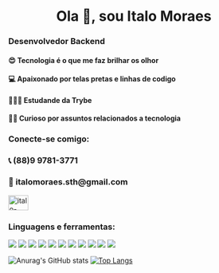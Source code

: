 <h1 align="center">Ola 👋, sou Italo Moraes</h1>
<h3 align="left">Desenvolvedor Backend</h3>

<h4 align="left">😍 Tecnologia é o que me faz brilhar os olhor</h3>
<h4 align="left">💻 Apaixonado por telas pretas e linhas de codigo</h3>
<h4 align="left">👨🏼‍🎓 Estudande da Trybe</h3>
<h4 align="left">🕵🏼 Curioso por assuntos relacionados a tecnologia</h3>

<h3 align="left">Conecte-se comigo:</h3>
<p align="left">
<h3>📞 (88)9 9781-3771 </h3>
<h3>📧 italomoraes.sth@gmail.com </h3>
<a href="https://linkedin.com/in/italo-moraess" target="blank"><img align="center" src="https://raw.githubusercontent.com/rahuldkjain/github-profile-readme-generator/master/src/images/icons/Social/linked-in-alt.svg" alt="italo-moraess" height="30" width="40" /></a>
</p>

<h3 align="left">Linguagens e ferramentas:</h3>
<p align="left">
  <a href=""><img src="https://skillicons.dev/icons?i=nodejs,git,docker,github,heroku,js,ts,linux,mongodb,vscode,mysql" /></a>
  <a href=""><img src="https://skillicons.dev/icons?i=nodejs,git,docker,github,heroku,js,ts,linux,mongodb,vscode,mysql" /></a>
  <a href=""><img src="https://skillicons.dev/icons?i=nodejs,git,docker,github,heroku,js,ts,linux,mongodb,vscode,mysql" /></a>
  <a href=""><img src="https://skillicons.dev/icons?i=nodejs,git,docker,github,heroku,js,ts,linux,mongodb,vscode,mysql" /></a>
  <a href=""><img src="https://skillicons.dev/icons?i=nodejs,git,docker,github,heroku,js,ts,linux,mongodb,vscode,mysql" /></a>
  <a href=""><img src="https://skillicons.dev/icons?i=nodejs,git,docker,github,heroku,js,ts,linux,mongodb,vscode,mysql" /></a>
  <a href=""><img src="https://skillicons.dev/icons?i=nodejs,git,docker,github,heroku,js,ts,linux,mongodb,vscode,mysql" /></a>
  <a href=""><img src="https://skillicons.dev/icons?i=nodejs,git,docker,github,heroku,js,ts,linux,mongodb,vscode,mysql" /></a>
  <a href=""><img src="https://skillicons.dev/icons?i=nodejs,git,docker,github,heroku,js,ts,linux,mongodb,vscode,mysql" /></a>
  <a href=""><img src="https://skillicons.dev/icons?i=nodejs,git,docker,github,heroku,js,ts,linux,mongodb,vscode,mysql" /></a>
  <a href=""><img src="https://skillicons.dev/icons?i=nodejs,git,docker,github,heroku,js,ts,linux,mongodb,vscode,mysql" /></a>
</p>


![Anurag's GitHub stats](https://github-readme-stats.vercel.app/api?username=italomoraess&show_icons=true&theme=radical)
[![Top Langs](https://github-readme-stats.vercel.app/api/top-langs/?username=italomoraess&layout=compact&theme=dark)](https://github.com/anuraghazra/github-readme-stats)
